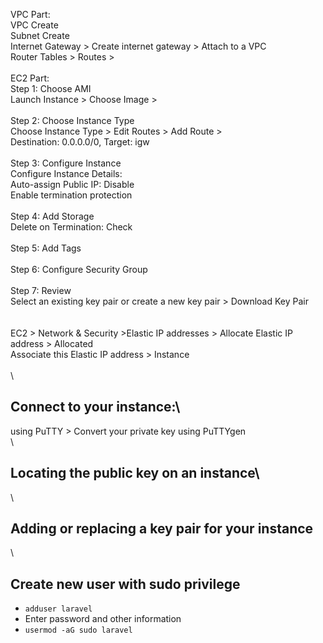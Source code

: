 VPC Part:\
VPC Create\
Subnet Create\
Internet Gateway > Create internet gateway > Attach to a VPC\
Router Tables > Routes > \
\
EC2 Part:\
Step 1: Choose AMI\
Launch Instance > Choose Image > \
\
Step 2: Choose Instance Type\
Choose Instance Type > Edit Routes > Add Route > \
Destination: 0.0.0.0/0, Target: igw\
\
Step 3: Configure Instance\
Configure Instance Details:\
Auto-assign Public IP: Disable\
Enable termination protection\
\
Step 4: Add Storage\
Delete on Termination: Check\
\
Step 5: Add Tags\
\
Step 6: Configure Security Group\
\
Step 7: Review\
Select an existing key pair or create a new key pair > Download Key Pair\
\
\
EC2 > Network & Security >Elastic IP addresses > Allocate Elastic IP address > Allocated\
Associate this Elastic IP address > Instance\
\
\
## Connect to your instance:\
using PuTTY > Convert your private key using PuTTYgen\
\
## Locating the public key on an instance\
\
## Adding or replacing a key pair for your instance
\
## Create new user with sudo privilege
- `adduser laravel`
- Enter password and other information
- `usermod -aG sudo laravel`
